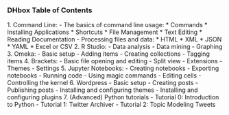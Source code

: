 <h3>DHbox Table of Contents</h3>
1. Command Line:
    - The basics of command line usage:
      * Commands
      * Installing Applications
      * Shortcuts
      * File Management
      * Text Editing
      * Reading Documentation
    - Processing files and data:
      * HTML
      * XML
      * JSON
      * YAML
      * Excel or CSV
2. R Studio:
    - Data analysis
    - Data mining
    - Graphing
3. Omeka:
    - Basic setup
    - Adding items
    - Creating collections
    - Tagging items
4. Brackets:
    - Basic file opening and editing
    - Split view
    - Extensions
    - Themes
    - Settings
5. Jupyter Notebooks:
    - Creating notebooks
    - Exporting notebooks
    - Running code
    - Using magic commands
    - Editing cells
    - Controlling the kernel
6. Wordpress
    - Basic setup
    - Creating posts
    - Publishing posts
    - Installing and configuring themes
    - Installing and configuring plugins
7. (Advanced) Python tutorials
    - Tutorial 0: Introduction to Python
    - Tutorial 1: Twitter Archiver
    - Tutorial 2: Topic Modeling Tweets
